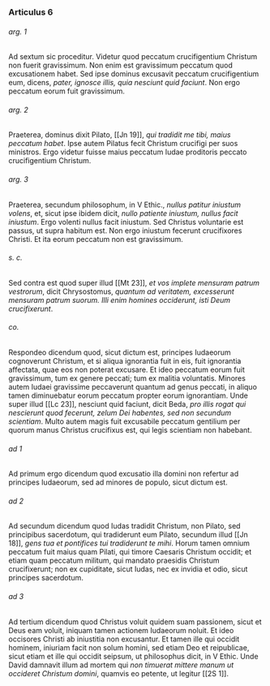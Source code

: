### Articulus 6

###### arg. 1
Ad sextum sic proceditur. Videtur quod peccatum crucifigentium Christum non fuerit gravissimum. Non enim est gravissimum peccatum quod excusationem habet. Sed ipse dominus excusavit peccatum crucifigentium eum, dicens, *pater, ignosce illis, quia nesciunt quid faciunt*. Non ergo peccatum eorum fuit gravissimum.

###### arg. 2
Praeterea, dominus dixit Pilato, [[Jn 19]], *qui tradidit me tibi, maius peccatum habet*. Ipse autem Pilatus fecit Christum crucifigi per suos ministros. Ergo videtur fuisse maius peccatum Iudae proditoris peccato crucifigentium Christum.

###### arg. 3
Praeterea, secundum philosophum, in V Ethic., *nullus patitur iniustum volens*, et, sicut ipse ibidem dicit, *nullo patiente iniustum, nullus facit iniustum*. Ergo volenti nullus facit iniustum. Sed Christus voluntarie est passus, ut supra habitum est. Non ergo iniustum fecerunt crucifixores Christi. Et ita eorum peccatum non est gravissimum.

###### s. c.
Sed contra est quod super illud [[Mt 23]], *et vos implete mensuram patrum vestrorum*, dicit Chrysostomus, *quantum ad veritatem, excesserunt mensuram patrum suorum. Illi enim homines occiderunt, isti Deum crucifixerunt*.

###### co.
Respondeo dicendum quod, sicut dictum est, principes Iudaeorum cognoverunt Christum, et si aliqua ignorantia fuit in eis, fuit ignorantia affectata, quae eos non poterat excusare. Et ideo peccatum eorum fuit gravissimum, tum ex genere peccati; tum ex malitia voluntatis. Minores autem Iudaei gravissime peccaverunt quantum ad genus peccati, in aliquo tamen diminuebatur eorum peccatum propter eorum ignorantiam. Unde super illud [[Lc 23]], nesciunt quid faciunt, dicit Beda, *pro illis rogat qui nescierunt quod fecerunt, zelum Dei habentes, sed non secundum scientiam*. Multo autem magis fuit excusabile peccatum gentilium per quorum manus Christus crucifixus est, qui legis scientiam non habebant.

###### ad 1
Ad primum ergo dicendum quod excusatio illa domini non refertur ad principes Iudaeorum, sed ad minores de populo, sicut dictum est.

###### ad 2
Ad secundum dicendum quod Iudas tradidit Christum, non Pilato, sed principibus sacerdotum, qui tradiderunt eum Pilato, secundum illud [[Jn 18]], *gens tua et pontifices tui tradiderunt te mihi*. Horum tamen omnium peccatum fuit maius quam Pilati, qui timore Caesaris Christum occidit; et etiam quam peccatum militum, qui mandato praesidis Christum crucifixerunt; non ex cupiditate, sicut Iudas, nec ex invidia et odio, sicut principes sacerdotum.

###### ad 3
Ad tertium dicendum quod Christus voluit quidem suam passionem, sicut et Deus eam voluit, iniquam tamen actionem Iudaeorum noluit. Et ideo occisores Christi ab iniustitia non excusantur. Et tamen ille qui occidit hominem, iniuriam facit non solum homini, sed etiam Deo et reipublicae, sicut etiam et ille qui occidit seipsum, ut philosophus dicit, in V Ethic. Unde David damnavit illum ad mortem qui *non timuerat mittere manum ut occideret Christum domini*, quamvis eo petente, ut legitur [[2S 1]].

